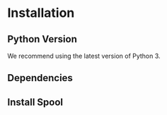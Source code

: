 # Installation

## Python Version
We recommend using the latest version of Python 3.

## Dependencies

## Install Spool

